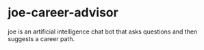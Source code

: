 # joe-career-advisor
joe is an artificial intelligence chat bot that asks questions and then suggests a career path.
